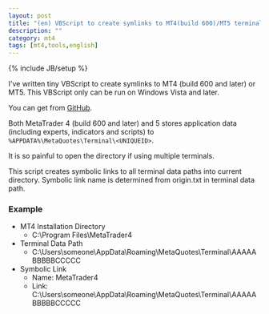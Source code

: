 ```yaml
---
layout: post
title: "(en) VBScript to create symlinks to MT4(build 600)/MT5 terminal data path"
description: ""
category: mt4
tags: [mt4,tools,english]
---
```

{% include JB/setup %}

I've written tiny VBScript to create symlinks to MT4 (build 600 and later) or MT5.
This VBScript only can be run on Windows Vista and later.

You can get from [GitHub](https://github.com/micclly/mt4-tools/blob/master/make-symlinks-to-terminal-data-path.vbs).

Both MetaTrader 4 (build 600 and later) and 5 stores application data (including experts, indicators and scripts)
to ``%APPDATA%\MetaQuotes\Terminal\<UNIQUEID>``.

It is so painful to open the directory if using multiple terminals.

This script creates symbolic links to all terminal data paths into current directory.
Symbolic link name is determined from origin.txt in terminal data path.

### Example

- MT4 Installation Directory
    - C:\Program Files\MetaTrader4
- Terminal Data Path
    - C:\Users\someone\AppData\Roaming\MetaQuotes\Terminal\AAAAABBBBBCCCCC
- Symbolic Link
    - Name: MetaTrader4
    - Link: C:\Users\someone\AppData\Roaming\MetaQuotes\Terminal\AAAAABBBBBCCCCC 
